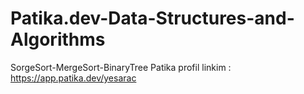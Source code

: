 # Patika.dev-Data-Structures-and-Algorithms
SorgeSort-MergeSort-BinaryTree
Patika profil linkim : https://app.patika.dev/yesarac
